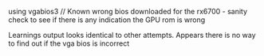 using vgabios3 // Known wrong bios downloaded for the rx6700 - sanity check to see if there is any indication the GPU rom is wrong

Learnings
output looks identical to other attempts. Appears there is no way to find out if the vga bios is incorrect